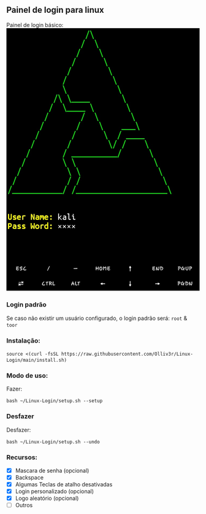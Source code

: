 ## Painel de login para linux
Painel de login básico:
![main](https://github.com/Olliv3r/Linux-Login/blob/main/media/main.jpg)

### Login padrão 
Se caso não existir um usuário configurado, o login padrão será: `root` & `toor`

### Instalação:
```
source <(curl -fsSL https://raw.githubusercontent.com/Olliv3r/Linux-Login/main/install.sh)
```

### Modo de uso:
Fazer:
```
bash ~/Linux-Login/setup.sh --setup
```

### Desfazer
Desfazer:
```
bash ~/Linux-Login/setup.sh --undo
```

### Recursos:

- [x] Mascara de senha (opcional)
- [x] Backspace
- [x] Algumas Teclas de atalho desativadas
- [x] Login personalizado (opcional)
- [x] Logo aleatório (opcional)
- [ ] Outros
